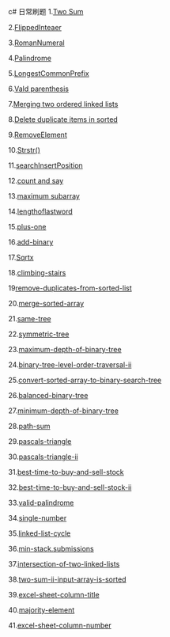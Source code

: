 c# 日常刷题
1.[Two Sum](1-100/1.TwoSum.md)

2.[FlippedInteaer](1-100/2.FlippedInteger.md)

3.[RomanNumeral](1-100/3.RomanNumeral.md)

4.[Palindrome](1-100/4.Palindrome.md)

5.[LongestCommonPrefix](1-100/5.LongestCommonPrefix.md)

6.[Vald parenthesis](1-100/6.Validparenthesis.md)

7.[Merging two ordered linked lists](1-100/7.Mergingtwoorderedlinkedlists.md)

8.[Delete duplicate items in sorted](1-100/8.Deleteduplicateitemsinsortedarray.md)

9.[RemoveElement](1-100/9.RemoveElement.md)

10.[Strstr()](1-100/10.Anotherwayofstrstr().md)

11.[searchInsertPosition](1-100/11.searchInsertPosition.md)

12.[count and say](1-100/12.countandsay.md)

13.[maximum subarray](1-100/13.maximumsubarray.md)

14.[lengthoflastword](1-100/14.length-of-last-word.md)

15.[plus-one](1-100/15.plus-one.md)

16.[add-binary](1-100/16.add-binary.md)

17.[Sqrtx](1-100/17.sqrtx.md)

18.[climbing-stairs](1-100/18.climbing-stairs.mb)

19[remove-duplicates-from-sorted-list](1-100/19.remove-duplicates-from-sorted-list.md)

20.[merge-sorted-array](1-100/20.merge-sorted-array.md)

21.[same-tree](1-100/21.same-tree.md)

22.[symmetric-tree](1-100/22.symmetric-tree.md)

23.[maximum-depth-of-binary-tree](1-100/23.maximum-depth-of-binary-tree.md)

24.[binary-tree-level-order-traversal-ii](1-100/24.binary-tree-level-order-traversal-ii.md)

25.[convert-sorted-array-to-binary-search-tree](1-100/25.convert-sorted-array-to-binary-search-tree.md)

26.[balanced-binary-tree](1-100/26.balanced-binary-tree.md)

27.[minimum-depth-of-binary-tree](1-100/27.minimum-depth-of-binary-tree.md)

28.[path-sum](1-100/28.path-sum.md)

29.[pascals-triangle](1-100/29.ascals-triangle.md)

30.[pascals-triangle-ii](1-100/30.pascals-triangle-ii.md)

31.[best-time-to-buy-and-sell-stock](1-100/31.best-time-to-buy-and-sell-stock.md)

32.[best-time-to-buy-and-sell-stock-ii](1-100/32.best-time-to-buy-and-sell-stock-ii.md)

33.[valid-palindrome](1-100/33.valid-palindrome.md)

34.[single-number](1-100/34.ingle-number.md)

35.[linked-list-cycle](1-100/35.linked-list-cycle.md)

36.[min-stack.submissions](1-100/36.min-stack.submissions.md)

37.[intersection-of-two-linked-lists](1-100/37.intersection-of-two-linked-lists.md)

38.[two-sum-ii-input-array-is-sorted](1-100/38.two-sum-ii-input-array-is-sorted.md)

39.[excel-sheet-column-title](1-100/39.excel-sheet-column-title.md)

40.[majority-element](1-100/40.majority-element.md)

41.[excel-sheet-column-number]()
